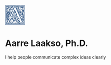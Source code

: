<div><img src=logo.png width=64></div>

# Aarre Laakso, Ph.D.

I help people communicate complex ideas clearly
